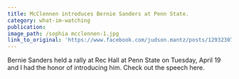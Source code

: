 ```yaml
---
title: McClennen introduces Bernie Sanders at Penn State.
category: what-im-watching
publication:
image_path: /sophia mcclennen-1.jpg
link_to_original: 'https://www.facebook.com/judson.mantz/posts/1293230787358105'
---
```



Bernie Sanders held a rally at Rec Hall at Penn State on Tuesday, April 19 and I had the honor of introducing him. Check out the speech here.